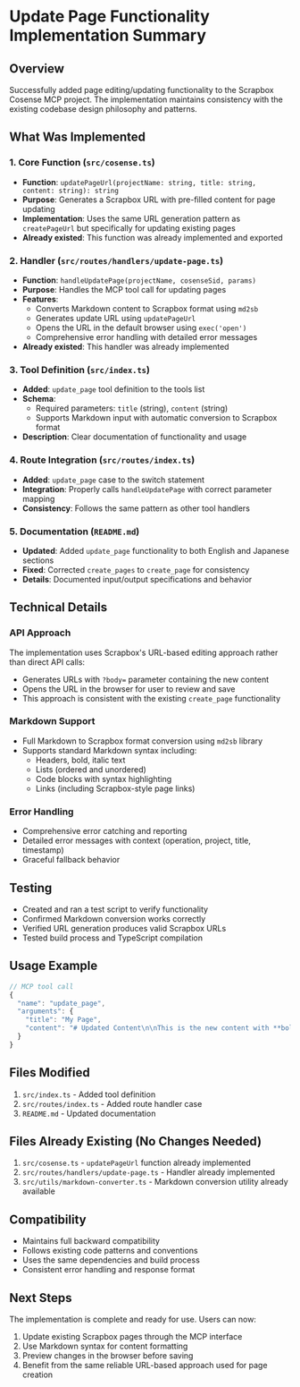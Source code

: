 # Update Page Functionality Implementation Summary

## Overview

Successfully added page editing/updating functionality to the Scrapbox Cosense MCP project. The implementation maintains consistency with the existing codebase design philosophy and patterns.

## What Was Implemented

### 1. Core Function (`src/cosense.ts`)

- **Function**: `updatePageUrl(projectName: string, title: string, content: string): string`
- **Purpose**: Generates a Scrapbox URL with pre-filled content for page updating
- **Implementation**: Uses the same URL generation pattern as `createPageUrl` but specifically for updating existing pages
- **Already existed**: This function was already implemented and exported

### 2. Handler (`src/routes/handlers/update-page.ts`)

- **Function**: `handleUpdatePage(projectName, cosenseSid, params)`
- **Purpose**: Handles the MCP tool call for updating pages
- **Features**:
  - Converts Markdown content to Scrapbox format using `md2sb`
  - Generates update URL using `updatePageUrl`
  - Opens the URL in the default browser using `exec('open')`
  - Comprehensive error handling with detailed error messages
- **Already existed**: This handler was already implemented

### 3. Tool Definition (`src/index.ts`)

- **Added**: `update_page` tool definition to the tools list
- **Schema**:
  - Required parameters: `title` (string), `content` (string)
  - Supports Markdown input with automatic conversion to Scrapbox format
- **Description**: Clear documentation of functionality and usage

### 4. Route Integration (`src/routes/index.ts`)

- **Added**: `update_page` case to the switch statement
- **Integration**: Properly calls `handleUpdatePage` with correct parameter mapping
- **Consistency**: Follows the same pattern as other tool handlers

### 5. Documentation (`README.md`)

- **Updated**: Added `update_page` functionality to both English and Japanese sections
- **Fixed**: Corrected `create_pages` to `create_page` for consistency
- **Details**: Documented input/output specifications and behavior

## Technical Details

### API Approach

The implementation uses Scrapbox's URL-based editing approach rather than direct API calls:

- Generates URLs with `?body=` parameter containing the new content
- Opens the URL in the browser for user to review and save
- This approach is consistent with the existing `create_page` functionality

### Markdown Support

- Full Markdown to Scrapbox format conversion using `md2sb` library
- Supports standard Markdown syntax including:
  - Headers, bold, italic text
  - Lists (ordered and unordered)
  - Code blocks with syntax highlighting
  - Links (including Scrapbox-style page links)

### Error Handling

- Comprehensive error catching and reporting
- Detailed error messages with context (operation, project, title, timestamp)
- Graceful fallback behavior

## Testing

- Created and ran a test script to verify functionality
- Confirmed Markdown conversion works correctly
- Verified URL generation produces valid Scrapbox URLs
- Tested build process and TypeScript compilation

## Usage Example

```javascript
// MCP tool call
{
  "name": "update_page",
  "arguments": {
    "title": "My Page",
    "content": "# Updated Content\n\nThis is the new content with **bold** text."
  }
}
```

## Files Modified

1. `src/index.ts` - Added tool definition
2. `src/routes/index.ts` - Added route handler case
3. `README.md` - Updated documentation

## Files Already Existing (No Changes Needed)

1. `src/cosense.ts` - `updatePageUrl` function already implemented
2. `src/routes/handlers/update-page.ts` - Handler already implemented
3. `src/utils/markdown-converter.ts` - Markdown conversion utility already available

## Compatibility

- Maintains full backward compatibility
- Follows existing code patterns and conventions
- Uses the same dependencies and build process
- Consistent error handling and response format

## Next Steps

The implementation is complete and ready for use. Users can now:

1. Update existing Scrapbox pages through the MCP interface
2. Use Markdown syntax for content formatting
3. Preview changes in the browser before saving
4. Benefit from the same reliable URL-based approach used for page creation

